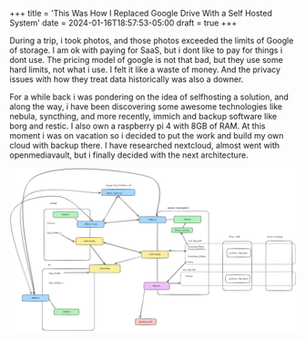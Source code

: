 +++
title = 'This Was How I Replaced Google Drive With a Self Hosted System'
date = 2024-01-16T18:57:53-05:00
draft = true
+++

During a trip, i took photos, and those photos exceeded the limits of Google of storage. I am ok with paying for SaaS, but i dont like to pay for things i dont use. The pricing model of google is not that bad, but they use some hard limits, not what i use. I felt it like a waste of money. And the privacy issues with how they treat data historically was also a downer. 

For a while back i was pondering on the idea of selfhosting a solution, and along the way, i have been discovering some awesome technologies like nebula, syncthing, and more recently, immich and backup software like borg and restic. I also own a raspberry pi 4 with 8GB of RAM. 
At this moment i was on vacation so i decided to put the work and build my own cloud with backup there. I have researched nextcloud, almost went with openmediavault, but i finally decided with the next architecture. 

![Architecture diagram](images/self_hosted_arch.png)